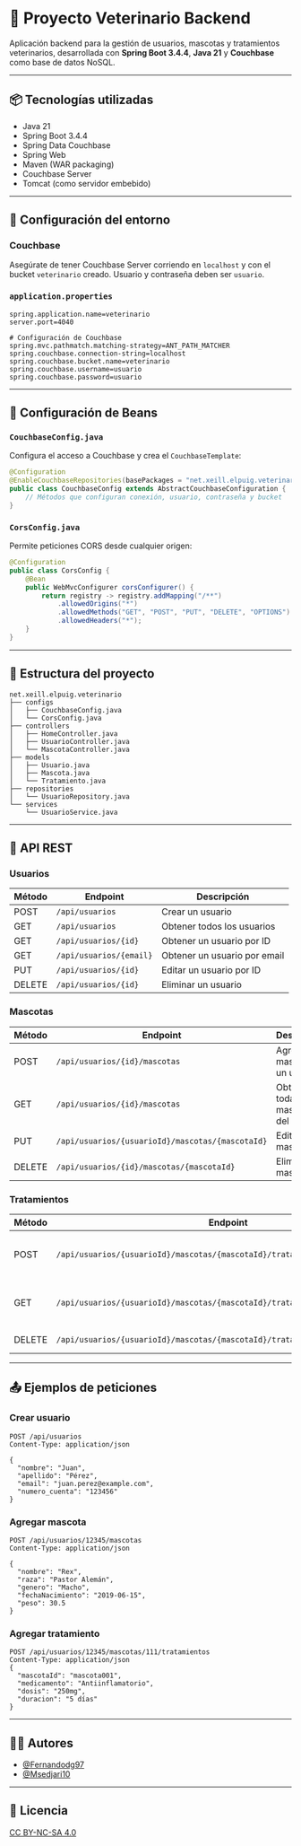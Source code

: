 

# 🐾 Proyecto Veterinario Backend

Aplicación backend para la gestión de usuarios, mascotas y tratamientos veterinarios, desarrollada con **Spring Boot 3.4.4**, **Java 21** y **Couchbase** como base de datos NoSQL.

---

## 📦 Tecnologías utilizadas

- Java 21
- Spring Boot 3.4.4
- Spring Data Couchbase
- Spring Web
- Maven (WAR packaging)
- Couchbase Server
- Tomcat (como servidor embebido)

---

## 🚀 Configuración del entorno

### Couchbase

Asegúrate de tener Couchbase Server corriendo en `localhost` y con el bucket `veterinario` creado. Usuario y contraseña deben ser `usuario`.

### `application.properties`

```properties
spring.application.name=veterinario
server.port=4040

# Configuración de Couchbase
spring.mvc.pathmatch.matching-strategy=ANT_PATH_MATCHER
spring.couchbase.connection-string=localhost
spring.couchbase.bucket.name=veterinario
spring.couchbase.username=usuario
spring.couchbase.password=usuario
```

---

## 🔧 Configuración de Beans

### `CouchbaseConfig.java`

Configura el acceso a Couchbase y crea el `CouchbaseTemplate`:

```java
@Configuration
@EnableCouchbaseRepositories(basePackages = "net.xeill.elpuig.veterinario.repositories")
public class CouchbaseConfig extends AbstractCouchbaseConfiguration {
    // Métodos que configuran conexión, usuario, contraseña y bucket
}
```

### `CorsConfig.java`

Permite peticiones CORS desde cualquier origen:

```java
@Configuration
public class CorsConfig {
    @Bean
    public WebMvcConfigurer corsConfigurer() {
        return registry -> registry.addMapping("/**")
            .allowedOrigins("*")
            .allowedMethods("GET", "POST", "PUT", "DELETE", "OPTIONS")
            .allowedHeaders("*");
    }
}
```

---

## 📁 Estructura del proyecto

```
net.xeill.elpuig.veterinario
├── configs
│   ├── CouchbaseConfig.java
│   └── CorsConfig.java
├── controllers
│   ├── HomeController.java
│   ├── UsuarioController.java
│   └── MascotaController.java
├── models
│   ├── Usuario.java
│   ├── Mascota.java
│   └── Tratamiento.java
├── repositories
│   └── UsuarioRepository.java
└── services
    └── UsuarioService.java
```

---

## 📮 API REST

### Usuarios

| Método | Endpoint                     | Descripción                       |
|--------|------------------------------|-----------------------------------|
| POST   | `/api/usuarios`              | Crear un usuario                  |
| GET    | `/api/usuarios`              | Obtener todos los usuarios        |
| GET    | `/api/usuarios/{id}`         | Obtener un usuario por ID         |
| GET    | `/api/usuarios/{email}`      | Obtener un usuario por email      |
| PUT    | `/api/usuarios/{id}`         | Editar un usuario por ID          |
| DELETE | `/api/usuarios/{id}`         | Eliminar un usuario               |

### Mascotas

| Método | Endpoint                                               | Descripción                              |
|--------|--------------------------------------------------------|------------------------------------------|
| POST   | `/api/usuarios/{id}/mascotas`                          | Agregar mascota a un usuario             |
| GET    | `/api/usuarios/{id}/mascotas`                          | Obtener todas las mascotas del usuario   |
| PUT    | `/api/usuarios/{usuarioId}/mascotas/{mascotaId}`      | Editar una mascota                       |
| DELETE | `/api/usuarios/{id}/mascotas/{mascotaId}`             | Eliminar una mascota                     |

### Tratamientos

| Método | Endpoint                                                                           | Descripción                                |
|--------|------------------------------------------------------------------------------------|--------------------------------------------|
| POST   | `/api/usuarios/{usuarioId}/mascotas/{mascotaId}/tratamientos`                     | Agregar tratamiento a una mascota          |
| GET    | `/api/usuarios/{usuarioId}/mascotas/{mascotaId}/tratamientos`                     | Obtener todos los tratamientos de mascota  |
| DELETE | `/api/usuarios/{usuarioId}/mascotas/{mascotaId}/tratamientos/{tratamientoId}`     | Eliminar tratamiento                       |

---

## 📤 Ejemplos de peticiones

### Crear usuario

```http
POST /api/usuarios
Content-Type: application/json

{
  "nombre": "Juan",
  "apellido": "Pérez",
  "email": "juan.perez@example.com",
  "numero_cuenta": "123456"
}
```

### Agregar mascota

```http
POST /api/usuarios/12345/mascotas
Content-Type: application/json

{
  "nombre": "Rex",
  "raza": "Pastor Alemán",
  "genero": "Macho",
  "fechaNacimiento": "2019-06-15",
  "peso": 30.5
}
```

### Agregar tratamiento

```http
POST /api/usuarios/12345/mascotas/111/tratamientos
Content-Type: application/json
{
  "mascotaId": "mascota001",
  "medicamento": "Antiinflamatorio",
  "dosis": "250mg",
  "duracion": "5 días"
}
```

---

## 👨‍💻 Autores
- [@Fernandodg97](https://github.com/Fernandodg97)
- [@Msedjari10](https://github.com/Msedjari10)
---

## 📄 Licencia

[CC BY-NC-SA 4.0](https://creativecommons.org/licenses/by-nc-sa/4.0/deed.es)
